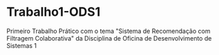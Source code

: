 # Trabalho1-ODS1
Primeiro Trabalho Prático com o tema "Sistema de Recomendação com Filtragem Colaborativa" da Disciplina de Oficina de Desenvolvimento de Sistemas 1
